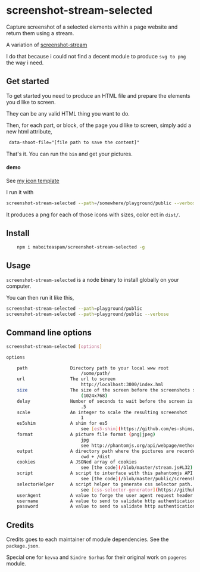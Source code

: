 # screenshot-stream-selected

Capture screenshot of a selected elements within a page website and return them using a stream.

A variation of [screenshot-stream](https://github.com/kevva/screenshot-stream)

I do that because i could not find a decent module to produce `svg to png` the way i need.

## Get started

To get started you need to produce an HTML file and prepare the elements you d like to screen.

They can be any valid HTML thing you want to do.

Then, for each part, or block, of the page you d like to screen, simply add a new html attribute,

```html
 data-shoot-file="[file path to save the content]"
```

That's it. You can run the `bin` and get your pictures.


#### demo

See [my icon template](/blob/master/playground/public/index.html)

I run it with

```sh
screenshot-stream-selected --path=/somewhere/playground/public --verbose
```

It produces a png for each of those icons with sizes, color ect in `dist/`.

## Install

```sh
    npm i maboiteaspam/screenshot-stream-selected -g
```

## Usage

`screenshot-stream-selected` is a node binary to install globally on your computer.

You can then run it like this,

```sh
screenshot-stream-selected --path=playground/public
screenshot-stream-selected --path=playground/public --verbose
```

## Command line options

```sh
screenshot-stream-selected [options]

options

    path                Directory path to your local www root
                            /some/path/
    url                 The url to screen
                            http://localhost:3000/index.hml
    size                The size of the screen before the screenshots starts
                            (1024x768)
    delay               Number of seconds to wait before the screen is started.
                            .5
    scale               An integer to scale the resulting screenshot
                            1
    es5shim             A shim for es5
                            see [es5-shim](https://github.com/es-shims/es5-shim)
    format              A picture file format (png|jpeg)
                            jpg
                            see http://phantomjs.org/api/webpage/method/render-base64.html
    output              A directory path where the pictures are recorded
                            cwd + /dist
    cookies             A JSONed array of cookies
                            see [the code](/blob/master/stream.js#L32)
    script              A script to interface with this pahantomjs API to screen your blocks.
                            see [the code](/blob/master/public/screenshot.js)
    selectorHelper      A script helper to generate css selector path. It s tightly linked to script.
                            see [css-selector-generator](https://github.com/fczbkk/css-selector-generator/)
    userAgent           A value to forge the user agent request header.
    username            A value to send to validate http authentication.
    password            A value to send to validate http authentication.
```

## Credits

Credits goes to each maintainer of module dependencies. See the `package.json`.

Special one for `kevva` and `Sindre Sorhus` for their original work on `pageres` module.
